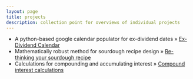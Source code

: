 ```yaml
---
layout: page
title: projects
description: collection point for overviews of individual projects
---
```


<ul class="posts">
    <li><span>A python-based google calendar populator for ex-dividend dates</span> &raquo; <a href="https://justinelfritz.github.io/pages/dividend_calendar.html">Ex-Dividend Calendar</a></li>
    <li><span>Mathematically robust method for sourdough recipe design</span> &raquo; <a href="https://justinelfritz.github.io/pages/sourdough.html">Re-thinking your sourdough recipe</a></li>
    <li><span>Calculations for compounding and accumulating interest</span> &raquo; <a href="https://justinelfritz.github.io/pages/interest_calculators.html">Compound interest calculations</a></li>
</ul>




